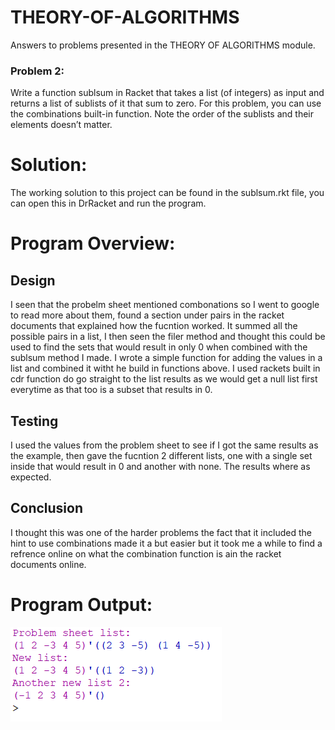 # THEORY-OF-ALGORITHMS
Answers to problems presented in the THEORY OF ALGORITHMS module.

### Problem 2:
Write a function sublsum in Racket that takes a list (of integers) as input and returns a list of sublists of it that sum to zero. For this problem, you can use the
combinations built-in function. Note the order of the sublists and their elements doesn’t matter.

# Solution:
The working solution to this project can be found in the sublsum.rkt file, you can open this in DrRacket and run the program.

# Program Overview:

## Design
I seen that the probelm sheet mentioned combonations so I went to google to read more about them, found a section under pairs in the racket documents that explained how the fucntion worked. It summed all the possible pairs in a list, I then seen the filer method and thought this could be used to find the sets that would result in only 0 when combined with the sublsum method I made. I wrote a simple function for adding the values in a list and combined it witht he build in functions above. I used rackets built in cdr function do go straight to the list results as we would get a null list first everytime as that too is a subset that results in 0.

## Testing
I used the values from the problem sheet to see if I got the same results as the example, then gave the fucntion 2 different lists, one with a single set inside that would result in 0 and another with none. The results where as expected.

## Conclusion
I thought this was one of the harder problems the fact that it included the hint to use combinations made it a but easier but it took me a while to find a refrence online on what the combination function is ain the racket documents online.

# Program Output:
![results](prob4.png "output")